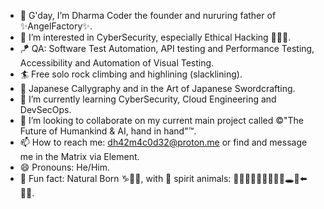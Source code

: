 - 🤝 G'day, I’m Dharma Coder the founder and nururing father of ✨AngelFactory✨.
- 📜 I’m interested in CyberSecurity, especially Ethical Hacking 🤍🔁🧢.
- 🪁 QA: Software Test Automation, API testing and Performance Testing, Accessibility and Automation of Visual Testing.
- 🏄 Free solo rock climbing and highlining (slacklining).
- 🤺 Japanese Callygraphy and in the Art of Japanese Swordcrafting.
- 🌱 I’m currently learning CyberSecurity, Cloud Engineering and DevSecOps.
- 💞️ I’m looking to collaborate on my current main project called ©️"The Future of Humankind & AI, hand in hand"™️.
- 📫 How to reach me: dh42m4c0d32@proton.me or find and message me in the Matrix via Element.
- 😄 Pronouns: He/Him.
- 🐐 Fun fact: Natural Born ♑💫🙈, with 👻 spirit animals: 🦮🐺🦁🐯🐆🍥🐠🦈🐰🕳️🐇⬅️🐻‍❄️.

<!---
dh42m4c0d32/dh42m4c0d32 is a  repository because its `README.md` (this file) appears on your GitHub profile.
You can click the Preview link to take a look at your changes.
--->
